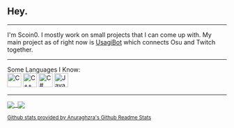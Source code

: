 ## Hey.

---

I'm Scoin0. I mostly work on small projects that I can come up with. My main project as of right now is [UsagiBot](https://github.com/Scoin0/UsagiBot) which connects Osu and Twitch together.    

---    

Some Languages I Know:    
<img alt="C" height="32" width="32" src="https://cdn.simpleicons.org/c"/>
<img alt="C++" height="32" width="32" src="https://cdn.simpleicons.org/c++"/>
<img alt="C#" height="32" width="32" src="https://cdn.simpleicons.org/csharp"/>
<img alt="Java" height="32" width="32" src="https://cdn.simpleicons.org/intellijidea"/>

---

<kbd>
    <a href="https://github.com/scoin0">
        <img align="center" src="https://github-readme-stats.vercel.app/api?username=Scoin0&count_private=true&show_icons=true&theme=transparent"/>
    </a>
    <a href="https://github.com/scoin0">
        <img align="center" src="https://github-readme-stats.vercel.app/api/top-langs/?username=Scoin0&theme=transparent"/>
    </a>
</kbd>

<sub>[Github stats provided by Anuraghzra's Github Readme Stats](https://github.com/anuraghazra/github-readme-stats)</sub>